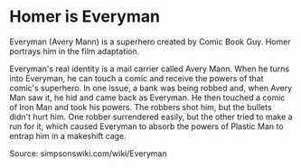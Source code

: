 # Homer is Everyman

Everyman (Avery Mann) is a superhero created by Comic Book Guy. Homer portrays him in the film adaptation.

Everyman's real identity is a mail carrier called Avery Mann. When he turns into Everyman, he can touch a comic and receive the powers of that comic's superhero. In one issue, a bank was being robbed and, when Avery Man saw it, he hid and came back as Everyman. He then touched a comic of Iron Man and took his powers. The robbers shot him, but the bullets didn't hurt him. One robber surrendered easily, but the other tried to make a run for it, which caused Everyman to absorb the powers of Plastic Man to entrap him in a makeshift cage.

Source: simpsonswiki.com/wiki/Everyman
